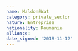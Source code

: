 ```yaml
---
name: Maldon&Wat
category: private_sector
nature: Entreprise
nationality: Roumanie
alliance: 
date_signed: '2018-11-12'
---
```

    